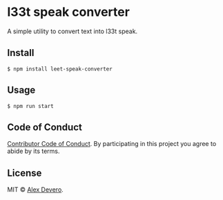 # l33t speak converter

A simple utility to convert text into l33t speak.

## Install
```
$ npm install leet-speak-converter
```

## Usage
```
$ npm run start
```

## Code of Conduct

[Contributor Code of Conduct](code-of-conduct.md). By participating in this project you agree to abide by its terms.

## License

MIT © [Alex Devero](https://alexdevero.com).
